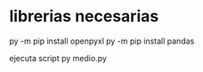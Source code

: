 # librerias necesarias

 py -m pip install openpyxl
 py -m pip install pandas
 
 ejecuta script
 py medio.py
